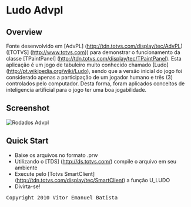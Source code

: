 
# Ludo Advpl
## Overview

Fonte desenvolvido em [AdvPL] (http://tdn.totvs.com/display/tec/AdvPL) ([TOTVS] (http://www.totvs.com)) para demonstrar o funcionamento da classe [TPaintPanel] (http://tdn.totvs.com/display/tec/TPaintPanel).
Esta aplicação é um jogo de tabuleiro muito conhecido chamado [Ludo] (http://pt.wikipedia.org/wiki/Ludo), sendo que a versão inicial do jogo foi considerado apenas a participação de um jogador humano e três (3) controlados pelo computador. Desta forma, foram aplicados conceitos de inteligencia artificial para o jogo ter uma boa jogabilidade.


## Screenshot
![Rodados Advpl](https://raw.github.com/vitorebatista/advpl.ludo/master/docs/screenshot.png)

## Quick Start
* Baixe os arquivos no formato .prw
* Utilizando o [TDS] (http://ds.totvs.com/) compile o arquivo em seu ambiente
* Execute pelo [Totvs SmartClient] (http://tdn.totvs.com/display/tec/SmartClient) a função U_LUDO
* Divirta-se!



<pre>
Copyright 2010 Vitor Emanuel Batista
